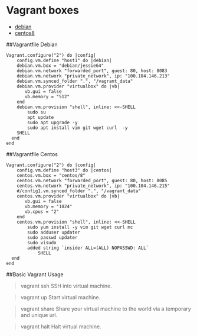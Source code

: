 # Vagrant boxes

* [debian](https://app.vagrantup.com/Korolev731/debian_test)
* [centos8](https://app.vagrantup.com/Korolev731/centos8)


##Vagrantfile Debian

```
Vagrant.configure("2") do |config|
    config.vm.define "host1" do |debian|
    debian.vm.box = "debian/jessie64"
    debian.vm.network "forwarded_port", guest: 80, host: 8083
    debian.vm.network "private_network", ip: "100.104.146.213"
    debian.vm.synced_folder ".", "/vagrant_data"
    debian.vm.provider "virtualbox" do |vb|
       vb.gui = false
       vb.memory = "512"
    end
    debian.vm.provision "shell", inline: <<-SHELL
        sudo su
		apt update
		sudo apt upgrade -y 
		sudo apt install vim git wget curl  -y 
    SHELL
  end
end

```
##Vagrantfile Centos

```
Vagrant.configure("2") do |config|
    config.vm.define "host3" do |centos|
    centos.vm.box = "centos/8"
    centos.vm.network "forwarded_port", guest: 80, host: 8085
    centos.vm.network "private_network", ip: "100.104.146.215"
    #/config1.vm.synced_folder ".", "/vagrant_data"
    centos.vm.provider "virtualbox" do |vb|
       vb.gui = false
       vb.memory = "1024"
	   vb.cpus = "2"
    end
    centos.vm.provision "shell", inline: <<-SHELL
        sudo yum install -y vim git wget curl mc
		sudo adduser updater
		sudo passwd updater
		sudo visudo
		added string `insider ALL=(ALL) NOPASSWD: ALL`
		    SHELL
  end
end
```


##Basic Vagrant Usage

> vagrant ssh
SSH into virtual machine.

> vagrant up
Start virtual machine.

> vagrant share
Share your virtual machine to the world via a temporary and unique url.

> vagrant halt
Halt virtual machine.





















